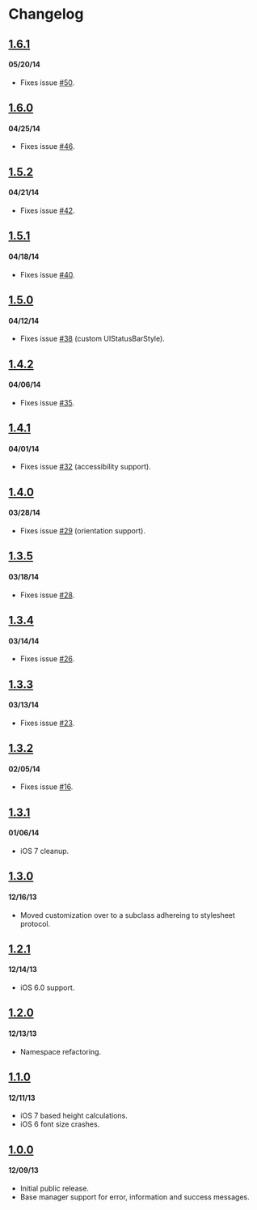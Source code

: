 # Changelog

## <a href="https://github.com/terryworona/TWMessageBarManager/tree/v1.6.1">1.6.1</a>
#### 05/20/14
- Fixes issue <a href="https://github.com/terryworona/TWMessageBarManager/pull/50">#50</a>.

## <a href="https://github.com/terryworona/TWMessageBarManager/tree/v1.6.0">1.6.0</a>
#### 04/25/14
- Fixes issue <a href="https://github.com/terryworona/TWMessageBarManager/pull/46">#46</a>.

## <a href="https://github.com/terryworona/TWMessageBarManager/tree/v1.5.2">1.5.2</a>
#### 04/21/14
- Fixes issue <a href="https://github.com/terryworona/TWMessageBarManager/pull/42">#42</a>.

## <a href="https://github.com/terryworona/TWMessageBarManager/tree/v1.5.1">1.5.1</a>
#### 04/18/14
- Fixes issue <a href="https://github.com/terryworona/TWMessageBarManager/pull/40">#40</a>.
 
## <a href="https://github.com/terryworona/TWMessageBarManager/tree/v1.5.0">1.5.0</a>
#### 04/12/14
- Fixes issue <a href="https://github.com/terryworona/TWMessageBarManager/pull/38">#38</a> (custom UIStatusBarStyle).

## <a href="https://github.com/terryworona/TWMessageBarManager/tree/v1.4.2">1.4.2</a>
#### 04/06/14
- Fixes issue <a href="https://github.com/terryworona/TWMessageBarManager/pull/35">#35</a>.

## <a href="https://github.com/terryworona/TWMessageBarManager/tree/v1.4.1">1.4.1</a>
#### 04/01/14
- Fixes issue <a href="https://github.com/terryworona/TWMessageBarManager/pull/32">#32</a> (accessibility support).

## <a href="https://github.com/terryworona/TWMessageBarManager/tree/v1.4.0">1.4.0</a>
#### 03/28/14
- Fixes issue <a href="https://github.com/terryworona/TWMessageBarManager/pull/29">#29</a> (orientation support).

## <a href="https://github.com/terryworona/TWMessageBarManager/tree/v1.3.5">1.3.5</a>
#### 03/18/14
- Fixes issue <a href="https://github.com/terryworona/TWMessageBarManager/pull/28">#28</a>.

## <a href="https://github.com/terryworona/TWMessageBarManager/tree/v1.3.4">1.3.4</a>
#### 03/14/14
- Fixes issue <a href="https://github.com/terryworona/TWMessageBarManager/pull/26">#26</a>.

## <a href="https://github.com/terryworona/TWMessageBarManager/tree/v1.3.3">1.3.3</a>
#### 03/13/14
- Fixes issue <a href="https://github.com/terryworona/TWMessageBarManager/pull/23">#23</a>.

## <a href="https://github.com/terryworona/TWMessageBarManager/tree/v1.3.2">1.3.2</a>
#### 02/05/14
- Fixes issue <a href="https://github.com/terryworona/TWMessageBarManager/pull/16">#16</a>.

## <a href="https://github.com/terryworona/TWMessageBarManager/tree/v1.3.1">1.3.1</a>
#### 01/06/14
- iOS 7 cleanup.

## <a href="https://github.com/terryworona/TWMessageBarManager/tree/v1.3.0">1.3.0</a>
#### 12/16/13
- Moved customization over to a subclass adhereing to stylesheet protocol.

## <a href="https://github.com/terryworona/TWMessageBarManager/tree/v1.2.1">1.2.1</a>
#### 12/14/13
- iOS 6.0 support.

## <a href="https://github.com/terryworona/TWMessageBarManager/tree/v1.2.0">1.2.0</a>
#### 12/13/13
- Namespace refactoring. 

## <a href="https://github.com/terryworona/TWMessageBarManager/tree/v1.1.0">1.1.0</a>
#### 12/11/13
- iOS 7 based height calculations.
- iOS 6 font size crashes.

## <a href="https://github.com/terryworona/TWMessageBarManager/tree/v1.0.0">1.0.0</a>
#### 12/09/13
- Initial public release.
- Base manager support for error, information and success messages.